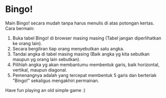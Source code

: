 # Bingo!
Main Bingo! secara mudah tanpa harus menulis di atas potongan kertas.
Cara bermain:
  1. Buka tabel Bingo! di browser masing masing (Tabel jangan diperlihatkan ke orang lain).
  2. Secara bergiliran tiap orang menyebutkan satu angka.
  3. Tandai angka di tabel masing masing (Baik angka yg kita sebutkan maupun yg orang lain sebutkan).
  4. Pilihlah angka yg akan membantumu membentuk garis, baik horizontal, vertikal, maupun diagonal.
  5. Pemenangnya adalah yang tercepat membentuk 5 garis dan berteriak "Bingo!" sekaligus mengakhiri permainan.

Have fun playing an old simple game :)
